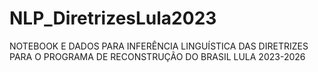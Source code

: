 # NLP_DiretrizesLula2023
NOTEBOOK E DADOS PARA INFERÊNCIA LINGUÍSTICA DAS DIRETRIZES PARA O PROGRAMA DE RECONSTRUÇÃO DO BRASIL LULA 2023-2026
